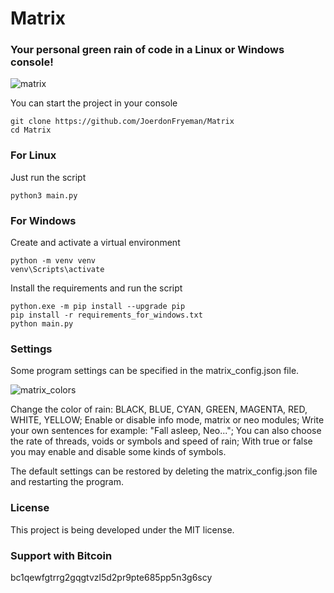 # Matrix

### Your personal green rain of code in a Linux or Windows console!

![matrix](https://github.com/user-attachments/assets/f1c24856-bace-4267-b92b-5668167f9e47)

You can start the project in your console
``` console
git clone https://github.com/JoerdonFryeman/Matrix
cd Matrix
```

### For Linux

Just run the script
``` console
python3 main.py
```

### For Windows

Create and activate a virtual environment
``` console
python -m venv venv
venv\Scripts\activate
```
Install the requirements and run the script
``` console
python.exe -m pip install --upgrade pip
pip install -r requirements_for_windows.txt
python main.py
```

### Settings

Some program settings can be specified in the matrix_config.json file.

![matrix_colors](https://github.com/user-attachments/assets/6da55b9c-defb-41be-891d-7165047a3b04)

Change the color of rain: BLACK, BLUE, CYAN, GREEN, MAGENTA, RED, WHITE, YELLOW; 
Enable or disable info mode, matrix or neo modules; 
Write your own sentences for example: "Fall asleep, Neo...";
You can also choose the rate of threads, voids or symbols and speed of rain;
With true or false you may enable and disable some kinds of symbols.

The default settings can be restored by deleting the matrix_config.json file and restarting the program.

### License

This project is being developed under the MIT license.

### Support with Bitcoin

bc1qewfgtrrg2gqgtvzl5d2pr9pte685pp5n3g6scy
